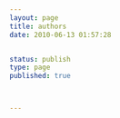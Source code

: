 ```yaml
---
layout: page
title: authors
date: 2010-06-13 01:57:28


status: publish
type: page
published: true



---
```

